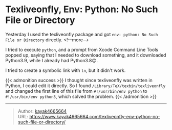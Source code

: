 # Texliveonfly, Env: Python: No Such File or Directory

Yesterday I used the texliveonfly package and got `env: python: No Such File or Directory` directly.
&lt;!--more--&gt;

I tried to execute `python`, and a prompt from Xcode Command Line Tools popped up, saying that I needed to download something, and it downloaded Python3.9, while I already had Python3.8🙃.

I tried to create a symbolic link with `ln`, but it didn&#39;t work.

{{&lt; admonition success &gt;}}
I thought since texliveonfly was written in Python, I could edit it directly. So I found `/Library/TeX/texbin/texliveonfly` and changed the first line of this file from `#!/usr/bin/env python` to `#!/usr/bin/env python3`, which solved the problem.
{{&lt; /admonition &gt;}}

---

> Author: [kayak4665664](https://github.com/kayak4665664)  
> URL: https://www.kayak4665664.com/texliveonfly-env-python-no-such-file-or-directory/  

